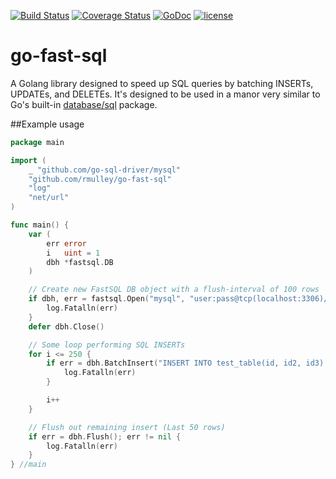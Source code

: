 [![Build Status](https://travis-ci.org/rmulley/go-fast-sql.png)](https://travis-ci.org/rmulley/go-fast-sql)
[![Coverage Status](https://coveralls.io/repos/rmulley/go-fast-sql/badge.svg?branch=master)](https://coveralls.io/r/rmulley/go-fast-sql?branch=master)
[![GoDoc](https://godoc.org/github.com/rmulley/go-fast-sql?status.svg)](https://godoc.org/github.com/rmulley/go-fast-sql)
[![license](http://img.shields.io/badge/license-MIT-red.svg?style=flat)](https://raw.githubusercontent.com/rmulley/go-fast-sql/master/LICENSE)
# go-fast-sql
A Golang library designed to speed up SQL queries by batching INSERTs, UPDATEs, and DELETEs.  It's designed to be used in a manor very similar to Go's built-in [database/sql](http://golang.org/pkg/database/sql/) package.

##Example usage

```go
package main

import (
	_ "github.com/go-sql-driver/mysql"
	"github.com/rmulley/go-fast-sql"
	"log"
	"net/url"
)

func main() {
	var (
		err error
		i   uint = 1
		dbh *fastsql.DB
	)

	// Create new FastSQL DB object with a flush-interval of 100 rows
	if dbh, err = fastsql.Open("mysql", "user:pass@tcp(localhost:3306)/db_name?"+url.QueryEscape("charset=utf8mb4,utf8&loc=America/New_York"), 100); err != nil {
		log.Fatalln(err)
	}
	defer dbh.Close()

	// Some loop performing SQL INSERTs
	for i <= 250 {
		if err = dbh.BatchInsert("INSERT INTO test_table(id, id2, id3) VALUES(?, ?, ?);", i, i + 1, i + 2); err != nil {
			log.Fatalln(err)
		}

		i++
	}

	// Flush out remaining insert (Last 50 rows)
	if err = dbh.Flush(); err != nil {
		log.Fatalln(err)
	}
} //main
```
